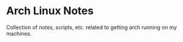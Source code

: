 # Arch Linux Notes

Collection of notes, scripts, etc. related to getting arch running on my
machines.
